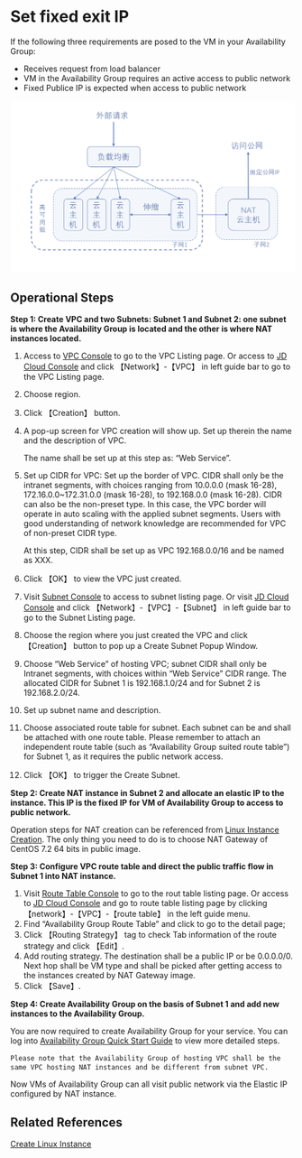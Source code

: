 # Set fixed exit IP

If the following three requirements are posed to the VM in your Availability Group:

* Receives request from load balancer
* VM in the Availability Group requires an active access to public network
* Fixed Publice IP is expected when access to public network

![](../../../../image/ag/settingoutboundIP.png)

## Operational Steps


**Step 1: Create VPC and two Subnets: Subnet 1 and Subnet 2: one subnet is where the Availability Group is located and the other is where NAT instances located.**

1. Access to [VPC Console](https://cns-console.jdcloud.com/vpc/list) to go to the VPC Listing page. Or access to [JD Cloud Console](https://console.jdcloud.com) and click 【Network】-【VPC】 in left guide bar to go to the VPC Listing page.
2. Choose region.
3. Click 【Creation】 button.
4. A pop-up screen for VPC creation will show up. Set up therein the name and the description of VPC.
	
	The name shall be set up at this step as: “Web Service”.
5. Set up CIDR for VPC: Set up the border of VPC. CIDR shall only be the intranet segments, with choices ranging from 10.0.0.0 (mask 16-28), 172.16.0.0~172.31.0.0 (mask 16-28), to 192.168.0.0 (mask 16-28). CIDR can also be the non-preset type. In this case, the VPC border will operate in auto scaling with the applied subnet segments. Users with good understanding of network knowledge are recommended for VPC of non-preset CIDR type.

	At this step, CIDR shall be set up as VPC 192.168.0.0/16 and be named as XXX.

6. Click 【OK】 to view the VPC just created.
7. Visit [Subnet Console](https://cns-console.jdcloud.com/subnet/list) to access to subnet listing page. Or visit [JD Cloud Console](https://console.jdcloud.com) and click 【Network】-【VPC】-【Subnet】 in left guide bar to go to the Subnet Listing page.
8. Choose the region where you just created the VPC and click 【Creation】 button to pop up a Create Subnet Popup Window.
9. Choose “Web Service” of hosting VPC; subnet CIDR shall only be Intranet segments, with choices within “Web Service” CIDR range. The allocated CIDR for Subnet 1 is 192.168.1.0/24 and for Subnet 2 is 192.168.2.0/24.
10. Set up subnet name and description.
11. Choose associated route table for subnet. Each subnet can be and shall be attached with one route table. Please remember to attach an independent route table (such as “Availability Group suited route table”) for Subnet 1, as it requires the public network access.
12. Click 【OK】 to trigger the Create Subnet.

**Step 2: Create NAT instance in Subnet 2 and allocate an elastic IP to the instance. This IP is the fixed IP for VM of Availability Group to access to public network.**

Operation steps for NAT creation can be referenced from [Linux Instance Creation](../../Virtual-Machine/Getting-Start-Linux/Create-Instance.md). The only thing you need to do is to choose NAT Gateway of CentOS 7.2 64 bits in public image.

**Step 3: Configure VPC route table and direct the public traffic flow in Subnet 1 into NAT instance.**

1. Visit [Route Table Console](https://cns-console.jdcloud.com/routeTable/list) to go to the rout table listing page. Or access to [JD Cloud Console](https://console.jdcloud.com) and go to route table listing page by clicking 【network】-【VPC】-【route table】 in the left guide menu.
2. Find “Availability Group Route Table” and click to go to the detail page;
3. Click 【Routing Strategy】 tag to check Tab information of the route strategy and click 【Edit】.
4. Add routing strategy. The destination shall be a public IP or be 0.0.0.0/0. Next hop shall be VM type and shall be picked after getting access to the instances created by NAT Gateway image.
5. Click 【Save】.

**Step 4: Create Availability Group on the basis of Subnet 1 and add new instances to the Availability Group.**

You are now required to create Availability Group for your service. You can log into [Availability Group Quick Start Guide](../Getting-Start.md) to view more detailed steps.

	Please note that the Availability Group of hosting VPC shall be the same VPC hosting NAT instances and be different from subnet VPC.
	
Now VMs of Availability Group can all visit public network via the Elastic IP configured by NAT instance.


## Related References

[Create Linux Instance](../../Virtual-Machine/Getting-Start-Linux/Create-Instance.md)